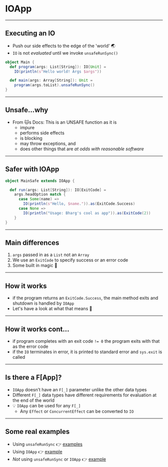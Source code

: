 # IOApp

---
## Executing an IO

- Push our side effects to the edge of the 'world' 🌏
- `IO` is not _evaluated_ until we invoke `unsafeRunSync()`

```scala
object Main {
  def program(args: List[String]): IO[Unit] =
    IO(println(s"Hello world! Args $args"))

  def main(args: Array[String]): Unit =
    program(args.toList).unsafeRunSync()
}
```

---

## Unsafe...why

- From 🐱s Docs: This is an UNSAFE function as it is
    * impure
    * performs side effects
    * is blocking
    * may throw exceptions, and
    * does other things that are _at odds with reasonable software_

---

## Safer with IOApp

```scala
object MainSafe extends IOApp {

  def run(args: List[String]): IO[ExitCode] =
    args.headOption match {
      case Some(name) =>
        IO(println(s"Hello, $name.")).as(ExitCode.Success)
      case None =>
        IO(println("Usage: Bharg's cool as app")).as(ExitCode(2))
    }
}
```

---

## Main differences

1. `args` passed in as a `List` not an `Array`
2. We use an `ExitCode` to specify success or an error code
3. Some built in magic 🔮

---

## How it works

- if the program returns an `ExitCode.Success`, the main method exits and shutdown is handled by `IOApp`
- Let's have a look at what that means 👀

---

## How it works cont...

- if program completes with an exit code `!= 0` the program exits with that as the error code
- if the `IO` terminates in error, it is printed to standard error and `sys.exit` is called

---

## Is there a F[App]?

- `IOApp` doesn’t have an `F[_]` parameter unlike the other data types
- Different `F[_]` data types have different requirements for evaluation at the end of the world
- 💡 `IOApp` can be used for any `F[_]`
    - Any `Effect` or `ConcurrentEffect` can be converted to `IO`

---

## Some real examples

- Using `unsafeRunSync` 👉 [examples](https://git.realestate.com.au/search?q=unsaferunsync+filename%3AMain.scala+language%3AScala+language%3AScala&type=Code&ref=advsearch&l=Scala&l=Scala)
- Using `IOApp` 👉 [example](https://github.com/realestate-com-au/applied-scala/blob/master/src/main/scala/com/reagroup/appliedscala/Main.scala)
- _Not_ using `unsafeRunSync` or `IOApp` 👉 [example](https://git.realestate.com.au/rca/commercial-depth-service/blob/master/src/main/scala/com/reagroup/rca/commercialdepthservice/Main.scala)
